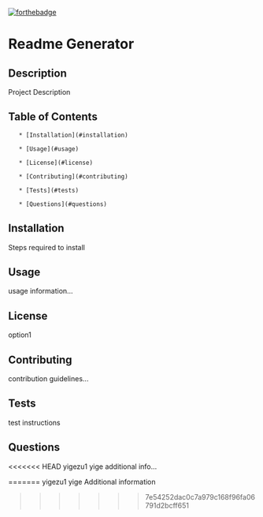 [![forthebadge](https://forthebadge.com/images/badges/uses-badges.svg)](https://forthebadge.com)


  # Readme Generator


  ## Description

  
  Project Description


  ## Table of Contents

  
  
       * [Installation](#installation)
       
       * [Usage](#usage)
       
       * [License](#license)
       
       * [Contributing](#contributing)
       
       * [Tests](#tests)
       
       * [Questions](#questions)
       


  ## Installation

  
  Steps required to install 


  ## Usage

  
  usage information...


  ## License

  
  option1


  ## Contributing

  
  contribution guidelines...


  ## Tests

  
  test instructions

      
  ## Questions

  
<<<<<<< HEAD
  yigezu1
  yige
  additional info...
  
=======
      yigezu1
      yige
      Additional information
      
>>>>>>> 7e54252dac0c7a979c168f96fa06791d2bcff651
